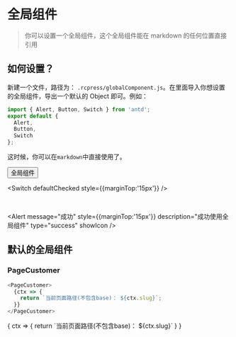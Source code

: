 # 全局组件

> 你可以设置一个全局组件，这个全局组件能在 markdown 的任何位置直接引用

## 如何设置？

新建一个文件，路径为： `.rcpress/globalComponent.js`。在里面导入你想设置的全局组件，导出一个默认的 Object 即可。例如：

```js
import { Alert, Button, Switch } from 'antd';
export default {
  Alert,
  Button,
  Switch
};
```

这时候，你可以在`markdown`中直接使用了。

<Button>
全局组件
</Button>

<br />

<Switch defaultChecked style={{marginTop:'15px'}} />

<br />

<Alert message="成功" style={{marginTop:'15px'}} description="成功使用全局组件" type="success" showIcon />

## 默认的全局组件

### PageCustomer

```js
<PageCustomer>
  {ctx => {
    return `当前页面路径(不包含base)： ${ctx.slug}`;
  }}
</PageCustomer>
```

<PageCustomer>
{
    ctx => {
        return `当前页面路径(不包含base)： ${ctx.slug}`
    }
}
</PageCustomer>
